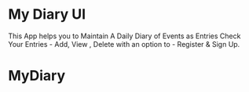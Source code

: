 # My Diary UI

This App helps you to Maintain A Daily Diary of Events as Entries
Check Your Entries - Add, View , Delete 
with an option to - Register & Sign Up.

# MyDiary
